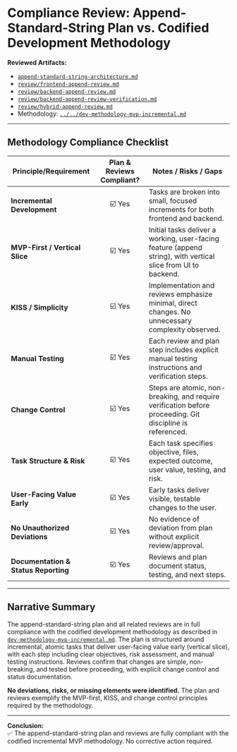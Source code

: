 # Compliance Review: Append-Standard-String Plan vs. Codified Development Methodology

**Reviewed Artifacts:**
- [`append-standard-string-architecture.md`](../append-standard-string-architecture.md)
- [`review/frontend-append-review.md`](frontend-append-review.md)
- [`review/backend-append-review.md`](backend-append-review.md)
- [`review/backend-append-review-verification.md`](backend-append-review-verification.md)
- [`review/hybrid-append-review.md`](hybrid-append-review.md)
- Methodology: [`../../dev-methodology-mvp-incremental.md`](../../dev-methodology-mvp-incremental.md)

---

## Methodology Compliance Checklist

| Principle/Requirement                | Plan & Reviews Compliant? | Notes / Risks / Gaps                                                                                          |
| ------------------------------------ | :-----------------------: | ------------------------------------------------------------------------------------------------------------- |
| **Incremental Development**          |           ☑️ Yes           | Tasks are broken into small, focused increments for both frontend and backend.                                |
| **MVP-First / Vertical Slice**       |           ☑️ Yes           | Initial tasks deliver a working, user-facing feature (append string), with vertical slice from UI to backend. |
| **KISS / Simplicity**                |           ☑️ Yes           | Implementation and reviews emphasize minimal, direct changes. No unnecessary complexity observed.             |
| **Manual Testing**                   |           ☑️ Yes           | Each review and plan step includes explicit manual testing instructions and verification steps.               |
| **Change Control**                   |           ☑️ Yes           | Steps are atomic, non-breaking, and require verification before proceeding. Git discipline is referenced.     |
| **Task Structure & Risk**            |           ☑️ Yes           | Each task specifies objective, files, expected outcome, user value, testing, and risk.                        |
| **User-Facing Value Early**          |           ☑️ Yes           | Early tasks deliver visible, testable changes to the user.                                                    |
| **No Unauthorized Deviations**       |           ☑️ Yes           | No evidence of deviation from plan without explicit review/approval.                                          |
| **Documentation & Status Reporting** |           ☑️ Yes           | Reviews and plan document status, testing, and next steps.                                                    |

---

## Narrative Summary

The append-standard-string plan and all related reviews are in full compliance with the codified development methodology as described in [`dev-methodology-mvp-incremental.md`](../../dev-methodology-mvp-incremental.md). The plan is structured around incremental, atomic tasks that deliver user-facing value early (vertical slice), with each step including clear objectives, risk assessment, and manual testing instructions. Reviews confirm that changes are simple, non-breaking, and tested before proceeding, with explicit change control and status documentation.

**No deviations, risks, or missing elements were identified.** The plan and reviews exemplify the MVP-first, KISS, and change control principles required by the methodology.

---

**Conclusion:**  
✅ The append-standard-string plan and reviews are fully compliant with the codified incremental MVP methodology. No corrective action required.
